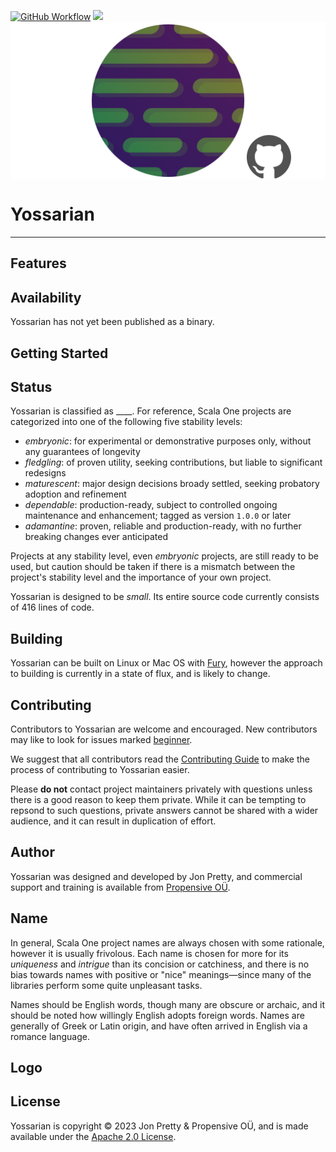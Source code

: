 [<img alt="GitHub Workflow" src="https://img.shields.io/github/actions/workflow/status/propensive/yossarian/main.yml?style=for-the-badge" height="24">](https://github.com/propensive/yossarian/actions)
[<img src="https://img.shields.io/discord/633198088311537684?color=8899f7&label=DISCORD&style=for-the-badge" height="24">](https://discord.gg/7b6mpF6Qcf)
<img src="/doc/images/github.png" valign="middle">

# Yossarian

____



## Features



## Availability

Yossarian has not yet been published as a binary.

## Getting Started



## Status

Yossarian is classified as ____. For reference, Scala One projects are
categorized into one of the following five stability levels:

- _embryonic_: for experimental or demonstrative purposes only, without any guarantees of longevity
- _fledgling_: of proven utility, seeking contributions, but liable to significant redesigns
- _maturescent_: major design decisions broady settled, seeking probatory adoption and refinement
- _dependable_: production-ready, subject to controlled ongoing maintenance and enhancement; tagged as version `1.0.0` or later
- _adamantine_: proven, reliable and production-ready, with no further breaking changes ever anticipated

Projects at any stability level, even _embryonic_ projects, are still ready to
be used, but caution should be taken if there is a mismatch between the
project's stability level and the importance of your own project.

Yossarian is designed to be _small_. Its entire source code currently consists
of 416 lines of code.

## Building

Yossarian can be built on Linux or Mac OS with [Fury](/propensive/fury), however
the approach to building is currently in a state of flux, and is likely to
change.

## Contributing

Contributors to Yossarian are welcome and encouraged. New contributors may like to look for issues marked
<a href="https://github.com/propensive/yossarian/labels/beginner">beginner</a>.

We suggest that all contributors read the [Contributing Guide](/contributing.md) to make the process of
contributing to Yossarian easier.

Please __do not__ contact project maintainers privately with questions unless
there is a good reason to keep them private. While it can be tempting to
repsond to such questions, private answers cannot be shared with a wider
audience, and it can result in duplication of effort.

## Author

Yossarian was designed and developed by Jon Pretty, and commercial support and training is available from
[Propensive O&Uuml;](https://propensive.com/).



## Name



In general, Scala One project names are always chosen with some rationale, however it is usually
frivolous. Each name is chosen for more for its _uniqueness_ and _intrigue_ than its concision or
catchiness, and there is no bias towards names with positive or "nice" meanings—since many of the
libraries perform some quite unpleasant tasks.

Names should be English words, though many are obscure or archaic, and it should be noted how
willingly English adopts foreign words. Names are generally of Greek or Latin origin, and have
often arrived in English via a romance language.

## Logo



## License

Yossarian is copyright &copy; 2023 Jon Pretty & Propensive O&Uuml;, and is made available under the
[Apache 2.0 License](/license.md).
